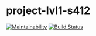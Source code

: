 # project-lvl1-s412
[![Maintainability](https://api.codeclimate.com/v1/badges/951b2c67cc5f5283eb36/maintainability)](https://codeclimate.com/github/soulle/project-lvl1-s412/maintainability)
[![Build Status](https://travis-ci.org/soulle/project-lvl1-s412.svg?branch=master)](https://travis-ci.org/soulle/project-lvl1-s412)


